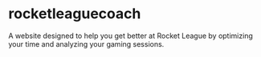 # rocketleaguecoach
A website designed to help you get better at Rocket League by optimizing your time and analyzing your gaming sessions.

